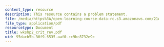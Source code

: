 ```yaml
---
content_type: resource
description: This resource contains a problem statement.
file: /media/https%3A/open-learning-course-data-rc.s3.amazonaws.com/21w-732-2-introduction-to-technical-communication-ethics-in-science-and-technology-fall-2006/95dacb5b30f96535aaf0cc9bc8732e9c_wkshp2_crit_rev.pdf
file_type: application/pdf
resourcetype: Document
title: wkshp2_crit_rev.pdf
uid: 95dacb5b-30f9-6535-aaf0-cc9bc8732e9c
---
```

